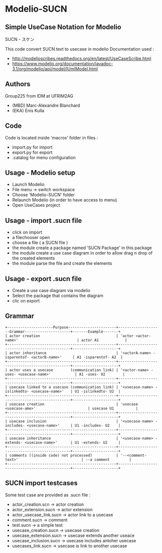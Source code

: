 Modelio-SUCN
==============
Simple UseCase Notation for Modelio
--------------

SUCN - スケン

This code convert SUCN text to usecase in modelio
Documentation used :
- http://modelioscribes.readthedocs.org/en/latest/UseCaseScribe.html
- https://www.modelio.org/documentation/javadoc-3.1/org/modelio/api/model/IUmlModel.html

Authors
--------------
Group225 from IDM at UFRIM2AG
- (MBD) Marc-Alexandre Blanchard
- (EKA) Enis Kulla 

Code 
--------------
Code is located inside 'macros' folder
in files :
- import.py for import
- export.py for export
- .catalog for menu configuration

Usage - Modelio setup
--------------
- Launch Modelio
- File menu -> switch workspace
- Choose 'Modelio-SUCN' folder
- Relaunch Modelio (in order to have access to menu)
- Open UseCases project

Usage - import .sucn file
--------------
- click on import
- a filechooser open 
- choose a file ( a SUCN file )
- the module create a package named 'SUCN Package' in this package
- the module create a use case diagram in order to allow drag n drop of the created elements
- the module parse the file and create the elements

Usage - export .sucn file
--------------
- Create a use case diagram via modelio
- Select the package that contains the diagram
- clic on export

Grammar
--------------
```
+---------------------Purpose----------------------+--------------------Grammar---------------------+-------Example-------+
| actor creation                                   | 'actor <actor-name>'                           | actor A1            |
+--------------------------------------------------+------------------------------------------------+---------------------+
| actor inheritance                                | '<actorA-name> -isparentof- <actorB-name>'     | A1 -isparentof- A2  |
+--------------------------------------------------+------------------------------------------------+---------------------+
| actor uses a usecase        (communication link) | '<actor-name> -uses- <usecase-name>'           | A1 -uses- U2        |
+--------------------------------------------------+------------------------------------------------+---------------------+
| usecase linked to a usecase (communication link) | '<usecase-name> -islinkedto- <usecase-name>'   | U1 -islinkedto- U2  |
+--------------------------------------------------+------------------------------------------------+---------------------+
| usecase creation                                 | 'usecase <usecase-ame>'                        | usecase U1          |
+--------------------------------------------------+------------------------------------------------+---------------------+
| usecase inclusion                                | '<usecase-name> -includes- <usecase-name>'     | U1 -includes- U2    |
+--------------------------------------------------+------------------------------------------------+---------------------+
| usecase inheritance                              | '<usecase-name> -extends- <usecase-name>'      | U1 -extends- U2     |
+--------------------------------------------------+------------------------------------------------+---------------------+
| comments ((inside code) not processed)           | '--<comment-text>'                             | --a comment         |
+--------------------------------------------------+------------------------------------------------+---------------------+
```

SUCN import testcases
--------------
Some test case are provided as .sucn file :
- actor_creation.scn -> actor creation
- actor_extension.sucn -> actor extension
- actor_usecase_link.sucn -> actor link to a usecase
- comment.sucn -> comment
- test.sucn -> a simple test
- usecase_creation.sucn -> usecase creation
- usecase_extension.sucn -> usecase extends another useace
- usecase_inclusion.sucn -> usecase includes antoher usecase
- usecases_link.sucn -> usecase is link to another usecase

